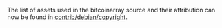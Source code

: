 The list of assets used in the bitcoinarray source and their attribution can now be found in [contrib/debian/copyright](../contrib/debian/copyright).
